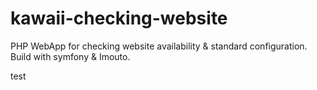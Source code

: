 # kawaii-checking-website
PHP WebApp for checking website availability &amp; standard configuration. Build with symfony &amp; Imouto.

test